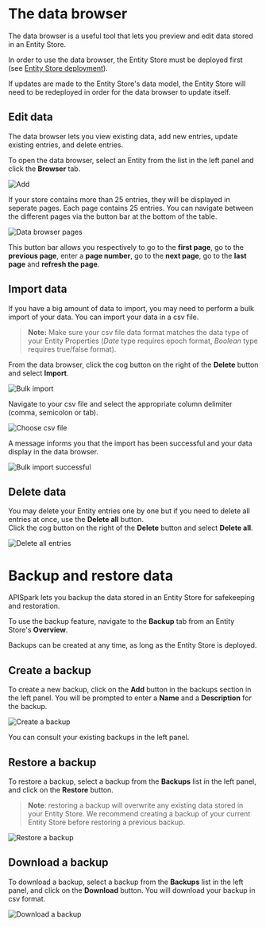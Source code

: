 # The data browser

The data browser is a useful tool that lets you preview and edit data stored in an Entity Store.

In order to use the data browser, the Entity Store must be deployed first (see [Entity Store deployment](/technical-resources/apispark/guide/store/entity-stores/deploy "Entity Store deployment")).

If updates are made to the Entity Store's data model, the Entity Store will need to be redeployed in order for the data browser to update itself.

## Edit data

The data browser lets you view existing data, add new entries, update existing entries, and delete entries.

To open the data browser, select an Entity from the list in the left panel and click the **Browser** tab.

![Add](images/edit-data.jpg "Add")

If your store contains more than 25 entries, they will be displayed in seperate pages. Each page contains 25 entries. You can navigate between the different pages via the button bar at the bottom of the table.

![Data browser pages](images/data-browser-pagination.jpg "Data browser pages")

This button bar allows you respectively to go to the **first page**, go to the **previous page**, enter a **page number**, go to the **next page**, go to the **last page** and **refresh the page**.

## Import data

If you have a big amount of data to import, you may need to perform a bulk import of your data. You can import your data in a csv file.

>**Note:** Make sure your csv file data format matches the data type of your Entity Properties (*Date* type requires epoch format, *Boolean* type requires true/false format).


From the data browser, click the cog button on the right of the **Delete** button and select **Import**.

![Bulk import](images/bulk-import.jpg "Bulk import")

Navigate to your csv file and select the appropriate column delimiter (comma, semicolon or tab).

![Choose csv file](images/choose-csv-file.jpg "Choose csv file")

A message informs you that the import has been successful and your data display in the data browser.

![Bulk import successful](images/bulk-import-successful.jpg "Bulk import successful")

## Delete data

You may delete your Entity entries one by one but if you need to delete all entries at once, use the **Delete all** button.  
Click the cog button on the right of the **Delete** button and select **Delete all**.

![Delete all entries](images/delete-all-entries.jpg "Delete all entries")


# Backup and restore data

APISpark lets you backup the data stored in an Entity Store for safekeeping and restoration.

To use the backup feature, navigate to the **Backup** tab from an Entity Store's **Overview**.

Backups can be created at any time, as long as the Entity Store is deployed.

## Create a backup

To create a new backup, click on the **Add** button in the backups section in the left panel. You will be prompted to enter a **Name** and a **Description** for the backup.

![Create a backup](images/create-backup.jpg "Create a backup")

You can consult your existing backups in the left panel.

## Restore a backup

To restore a backup, select a backup from the **Backups** list in the left panel, and click on the **Restore** button.

> **Note**: restoring a backup will overwrite any existing data stored in your Entity Store. We recommend creating a backup of your current Entity Store before restoring a previous backup.

![Restore a backup](images/restore-a-backup.jpg "Restore a backup")

## Download a backup

To download a backup, select a backup from the **Backups** list in the left panel, and click on the **Download** button. You will download your backup in csv format.

![Download a backup](images/download-a-backup.jpg "Download a backup")
